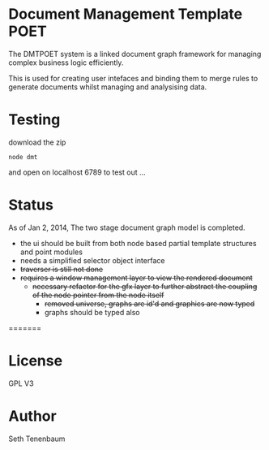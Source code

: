 Document Management Template POET
===

The DMTPOET system is a linked document graph framework for managing complex business logic efficiently.  

This is used for creating user intefaces and binding them to merge rules to generate documents whilst managing and analysising data.

Testing
===
download the zip
```
node dmt 
```
and open on localhost 6789 to test out ... 

Status
===

As of Jan 2, 2014, The two stage document graph model is completed.  

- the ui should be built from both node based partial template structures and point modules
- needs a simplified selector object interface 
- ~~traverser is still not done~~
- ~~requires a window management layer to view the rendered document~~
  - ~~necessary refactor for the gfx layer to further abstract the coupling of the node pointer from the node itself~~
    - ~~removed universe, graphs are id'd and graphics are now typed~~
    - graphs should be typed also

=======

>
License
===
GPL V3

Author
===
Seth Tenenbaum


